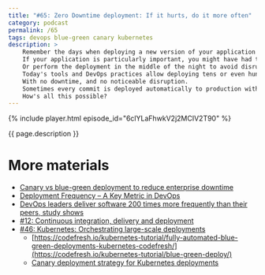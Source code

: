 ```yaml
---
title: "#65: Zero Downtime deployment: If it hurts, do it more often"
category: podcast
permalink: /65
tags: devops blue-green canary kubernetes
description: >
    Remember the days when deploying a new version of your application required downtime?
    If your application is particularly important, you might have had to schedule a maintenance window.
    Or perform the deployment in the middle of the night to avoid disruption.
    Today's tools and DevOps practices allow deploying tens or even hundreds of times per day.
    With no downtime, and no noticeable disruption.
    Sometimes every commit is deployed automatically to production within minutes.
    How's all this possible?
---
```


{% include player.html episode_id="6clYLaFhwkV2j2MCIV2T90" %}

{{ page.description }}

<!--
A typical old-school process looked as follows:

1. Stopping the production server
2. Overwriting old binaries with the new ones
3. Starting the production with the new server

Many of these steps are performed manually or by some hand-written scripts.
Many of these steps can fail.
And when they do, you need to roll back.
This extends the downtime even further.

But even if everything goes smoothly, there's always this pesky period when production is down.
We don't want our users to be unhappy, so deployments are less and less common.
But the fewer deploys you have, the bigger they are.
And the more changes you deploy, the bigger the chances of failure.
So you deploy even less frequently.
Further increasing the risk.

Turns out, if it's painful, do it often!
Small, frequent deploys are less risky.
Not to mention we bring business value faster and get feedback sooner.
But how to minimize downtime, while deploying over and over again?

# Blue-green deployments

The first technique is called _blue-green_ deployments.
Imagine that you have twice as many servers.
Half of them, called _blue_, serve normal production traffic.
The other half, known as _green_, stays dormant.
When you deploy a new version, you simply deploy it to the _green_ environment.
The load-balancer in front doesn't route any traffic to _green_ servers.

But once they successfully start and you performed some manual or automated health checks...
Well...
We simply flip a switch in the load-balancer.
Suddenly all traffic is routed to the _green_ servers.
The _blue_ servers become obsolete and can be shut down.
If we encounter any error - we simply throw out the _green_ environment before switching.

Obviously, on subsequent deployment _blue_ and _green_ environments simply switch roles.
Notice that temporarily our application is deployed to twice as many servers and instances.
But if you live in the cloud, you don't need twice as much hardware all the time.
Only during deployment.

# Canary deployment

The second technique for deploying without downtime is called _canary deployment_.
It's similar but more fine-grained.
When deploying a new version, you deploy it to just a fraction of the servers.
Load-balancer routes a few per cent of traffic to canary - an instance of the new version.
If you don't encounter any bugs or performance issues, you gradually increase the percentage.

Keep in mind that with both techniques there are always some instances ready to serve the traffic.
Moreover, in case of deployment failure, very few users (if any) will notice.
Of course, there's quite a bit of extra complexity.
Luckily, modern DevOps tools like Kubernetes greatly simplify this common procedure.

That's it, thanks for listening, bye!

-->

# More materials

* [Canary vs blue-green deployment to reduce enterprise downtime](https://circleci.com/blog/canary-vs-blue-green-downtime/)
* [Deployment Frequency – A Key Metric in DevOps](https://humanitec.com/blog/deployment-frequency-key-metric-in-devops)
* [DevOps leaders deliver software 200 times more frequently than their peers, study shows](https://www.zdnet.com/article/devops-leaders-deliver-software-200-times-more-frequently-than-their-peers-study-shows/)
* [#12: Continuous integration, delivery and deployment](https://nurkiewicz.com/12)
* [#46: Kubernetes: Orchestrating large-scale deployments](https://nurkiewicz.com/46)
    * [https://codefresh.io/kubernetes-tutorial/fully-automated-blue-green-deployments-kubernetes-codefresh/](https://codefresh.io/kubernetes-tutorial/blue-green-deploy/)
    * [Canary deployment strategy for Kubernetes deployments](https://docs.microsoft.com/en-us/azure/devops/pipelines/ecosystems/kubernetes/canary-demo)
